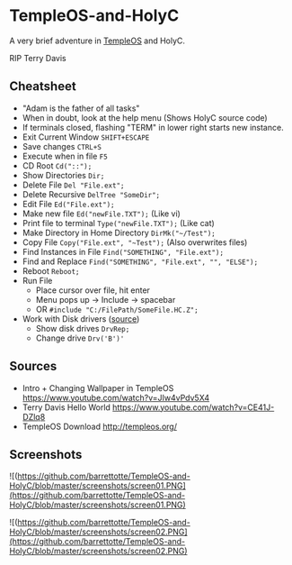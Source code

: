 # TempleOS-and-HolyC
A very brief adventure in [TempleOS](http://templeos.org/) and HolyC.


RIP Terry Davis


## Cheatsheet
* "Adam is the father of all tasks"
* When in doubt, look at the help menu (Shows HolyC source code)
* If terminals closed, flashing "TERM" in lower right starts new instance.
* Exit Current Window ```SHIFT+ESCAPE```
* Save changes ```CTRL+S```
* Execute when in file ```F5```
* CD Root ```Cd("::");```
* Show Directories ```Dir;```
* Delete File ```Del "File.ext";```
* Delete Recursive ```DelTree "SomeDir";```
* Edit File ```Ed("File.ext");```
* Make new file ```Ed("newFile.TXT");``` (Like vi)
* Print file to terminal ```Type("newFile.TXT");``` (Like cat)
* Make Directory in Home Directory ```DirMk("~/Test");```
* Copy File ```Copy("File.ext", "~Test");``` (Also overwrites files)
* Find Instances in File ```Find("SOMETHING", "File.ext");```
* Find and Replace ```Find("SOMETHING", "File.ext", "", "ELSE");```
* Reboot ```Reboot;```
* Run File
  * Place cursor over file, hit enter
  * Menu pops up -> Include -> spacebar
  * OR ```#include "C:/FilePath/SomeFile.HC.Z";```
* Work with Disk drivers ([source](https://www.youtube.com/watch?v=DBGgi5Lqn0U))
  * Show disk drives ```DrvRep;```
  * Change drive ```Drv('B')'```

## Sources
* Intro + Changing Wallpaper in TempleOS https://www.youtube.com/watch?v=JIw4vPdv5X4
* Terry Davis Hello World https://www.youtube.com/watch?v=CE41J-DZlq8
* TempleOS Download http://templeos.org/

## Screenshots
![(https://github.com/barrettotte/TempleOS-and-HolyC/blob/master/screenshots/screen01.PNG](https://github.com/barrettotte/TempleOS-and-HolyC/blob/master/screenshots/screen01.PNG)

![(https://github.com/barrettotte/TempleOS-and-HolyC/blob/master/screenshots/screen02.PNG](https://github.com/barrettotte/TempleOS-and-HolyC/blob/master/screenshots/screen02.PNG)

